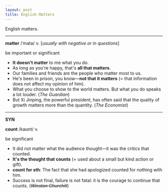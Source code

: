 ```yaml
---
layout: post
title: English Matters
---
```


English matters.

---

**matter** /ˈmatə/ v. [*usually with negative or in questions*]

be important or significant

- **It doesn't matter** to me what you do.
- As long as you're happy, that's **all that matters**.
- Our families and friends are the people who matter most to us.
- He's been in prison, you know—**not that it matters** (= that information does not affect my opinion of him).
- What you choose to show to the world matters. But what you do speaks a lot louder. (*The Guardian*)
- But Xi Jinping, the powerful president, has often said that the quality of growth matters more than the quantity. (*The Economist*)

---

**SYN**

**count** /kaʊnt/ v.

be significant 

- It did not matter what the audience thought—it was the critics that counted.
- **It's the thought that counts** (= used about a small but kind action or gift).
- **count for sth**: The fact that she had apologized counted for nothing with him.
- Success is not final, failure is not fatal: it is the courage to continue that counts. (*~~Winston Churchill~~*)
